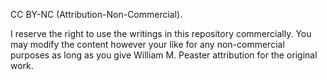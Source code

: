 CC BY-NC (Attribution-Non-Commercial).

I reserve the right to use the writings in this repository 
commercially. You may modify the content however your like for any 
non-commercial purposes as long as you give William M. Peaster 
attribution for the original work. 
